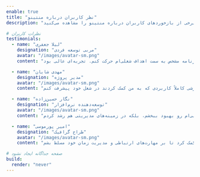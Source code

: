 ```yaml
---
enable: true
title: "نظر کاربران درباره منتینو"
description: "منتینو فقط یک برنامه آموزشی نیست؛ این یک تجربه تحول‌آفرین است. به حرف ما اکتفا نکنید – نظر کاربران راضی ما را بخوانید! در ادامه، برخی از بازخوردهای کاربران درباره منتینو را مشاهده می‌کنید."

# نظرات کاربران
testimonials:
  - name: "لیلا جعفری"
    designation: "مربی توسعه فردی"
    avatar: "/images/avatar-sm.png"
    content: "منتینو به من کمک کرد تا نه تنها مهارت‌های نرم خود را تقویت کنم، بلکه با یک برنامه مشخص به سمت اهداف شغلی‌ام حرکت کنم. تجربه‌ای عالی بود!"

  - name: "مهدی شایان"
    designation: "مدیر پروژه"
    avatar: "/images/avatar-sm.png"
    content: "منتینو یک تجربه بی‌نظیر است! منتورهای فوق‌العاده و برنامه‌های آموزشی کاملاً کاربردی که به من کمک کردند در شغل خود پیشرفت کنم."

  - name: "نگار حسین‌زاده"
    designation: "توسعه‌دهنده نرم‌افزار"
    avatar: "/images/avatar-sm.png"
    content: "منتینو رو به همه کسانی که به دنبال رشد شغلی هستند پیشنهاد می‌کنم. منتورها نه تنها به من کمک کردند تا مهارت‌های فنی‌ام رو بهبود ببخشم، بلکه در زمینه‌های مدیریتی هم رشد کردم."

  - name: "امیر پورموسی"
    designation: "طراح گرافیک"
    avatar: "/images/avatar-sm.png"
    content: "منتینو رو تجربه کردم و تفاوتش با سایر برنامه‌ها کاملاً محسوس بود. جلسات منتورشیپ به من کمک کرد تا بر مهارت‌های ارتباطی و مدیریت زمان خود مسلط بشم."

# صفحه جداگانه ایجاد نشود
build:
  render: "never"
---
```

